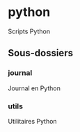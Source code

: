﻿# python

Scripts Python

## Sous-dossiers

### journal

Journal en Python

### utils

Utilitaires Python

